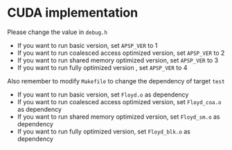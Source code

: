 # CUDA implementation

Please change the value in `debug.h`

- If you want to run basic version, set `APSP_VER` to 1
- If you want to run coalesced access optimized version, set `APSP_VER` to 2
- If you want to run shared memory optimized version, set `APSP_VER` to 3
- If you want to run fully optimized version , set `APSP_VER` to 4

Also remember to modify `Makefile` to change the dependency of target `test`

- If you want to run basic version, set `Floyd.o` as dependency
- If you want to run coalesced access optimized version, set `Floyd_coa.o` as dependency
- If you want to run shared memory optimized version, set `Floyd_sm.o` as dependency
- If you want to run fully optimized version, set `Floyd_blk.o` as dependency
